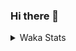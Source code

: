 ### Hi there 👋

<!--
**Kanin/Kanin** is a ✨ _special_ ✨ repository because its `README.md` (this file) appears on your GitHub profile.

Here are some ideas to get you started:

- 🔭 I’m currently working on ...
- 🌱 I’m currently learning ...
- 👯 I’m looking to collaborate on ...
- 🤔 I’m looking for help with ...
- 💬 Ask me about ...
- 📫 How to reach me: ...
- 😄 Pronouns: ...
- ⚡ Fun fact: ...
-->

<details>
 <summary>Waka Stats</summary>

<!--START_SECTION:waka-->
![Profile Views](http://img.shields.io/badge/Profile%20Views-71-blue)

![Lines of code](https://img.shields.io/badge/From%20Hello%20World%20I%27ve%20Written-779021%20lines%20of%20code-blue)

**🐱 My Github Data** 

> 🏆 233 Contributions in the Year 2020
 > 
> 📦 3.0 kB Used in Github's Storage 
 > 
> 🚫 Not Opted to Hire
 > 
> 📜 19 Public Repositories
 > 
> 🔑 8 Private Repositories 

**I'm an Early 🐤** 

```text
🌞 Morning    92 commits     ████████░░░░░░░░░░░░░░░░░   31.83% 
🌆 Daytime    105 commits    █████████░░░░░░░░░░░░░░░░   36.33% 
🌃 Evening    64 commits     █████░░░░░░░░░░░░░░░░░░░░   22.15% 
🌙 Night      28 commits     ██░░░░░░░░░░░░░░░░░░░░░░░   9.69%

```
📅 **I'm Most Productive on Monday** 

```text
Monday       74 commits     ██████░░░░░░░░░░░░░░░░░░░   25.61% 
Tuesday      36 commits     ███░░░░░░░░░░░░░░░░░░░░░░   12.46% 
Wednesday    16 commits     █░░░░░░░░░░░░░░░░░░░░░░░░   5.54% 
Thursday     27 commits     ██░░░░░░░░░░░░░░░░░░░░░░░   9.34% 
Friday       30 commits     ██░░░░░░░░░░░░░░░░░░░░░░░   10.38% 
Saturday     38 commits     ███░░░░░░░░░░░░░░░░░░░░░░   13.15% 
Sunday       68 commits     ██████░░░░░░░░░░░░░░░░░░░   23.53%

```


📊 **This Week I Spent My Time On** 

```text
⌚︎ Time Zone: America/New_York

💬 Programming Languages: 
SCSS                     9 hrs 38 mins       ████████████████░░░░░░░░░   65.7% 
Python                   2 hrs 34 mins       ████░░░░░░░░░░░░░░░░░░░░░   17.52% 
virtualenv               1 hr 34 mins        ██░░░░░░░░░░░░░░░░░░░░░░░   10.72% 
Other                    23 mins             ░░░░░░░░░░░░░░░░░░░░░░░░░   2.65% 
YAML                     13 mins             ░░░░░░░░░░░░░░░░░░░░░░░░░   1.48%

🔥 Editors: 
IntelliJ                 10 hrs 5 mins       █████████████████░░░░░░░░   68.72% 
PyCharm                  4 hrs 35 mins       ███████░░░░░░░░░░░░░░░░░░   31.28%

🐱‍💻 Projects: 
Kanin                    9 hrs 41 mins       ████████████████░░░░░░░░░   66.03% 
Naila.bot                1 hr 32 mins        ██░░░░░░░░░░░░░░░░░░░░░░░   10.55% 
Naila.py                 1 hr 28 mins        ██░░░░░░░░░░░░░░░░░░░░░░░   10.06% 
PyPixel                  1 hr 18 mins        ██░░░░░░░░░░░░░░░░░░░░░░░   8.91% 
MyDiscordTheme           18 mins             ░░░░░░░░░░░░░░░░░░░░░░░░░   2.15%

💻 Operating System: 
Linux                    14 hrs 40 mins      █████████████████████████   100.0%

```

**I Mostly Code in Python** 

```text
Python                   17 repos            █████████████████░░░░░░░░   70.83% 
JavaScript               4 repos             ████░░░░░░░░░░░░░░░░░░░░░   16.67% 
Kotlin                   1 repos             █░░░░░░░░░░░░░░░░░░░░░░░░   4.17% 
HTML                     1 repos             █░░░░░░░░░░░░░░░░░░░░░░░░   4.17% 
Java                     1 repos             █░░░░░░░░░░░░░░░░░░░░░░░░   4.17%

```


**Timeline**

![Chart not found](https://github.com/Kanin/Kanin/blob/master/charts/bar_graph.png) 


<!--END_SECTION:waka-->
</details>
